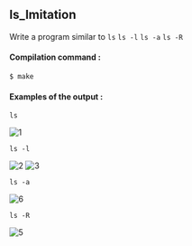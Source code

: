 ## ls_Imitation

Write a program similar to ``` ls ``` ``` ls -l ``` ``` ls -a ``` ``` ls -R ```


#### Compilation command :

```
$ make
```


#### Examples of the output :

``` ls ```

![1](https://user-images.githubusercontent.com/89909599/202793141-4c5e01b0-94ce-4bea-8746-60d5a94a9f0a.png)

``` ls -l ``` 

![2](https://user-images.githubusercontent.com/89909599/202793319-00d6f045-b77a-4cd8-b9c8-9c27a8945d69.png)
![3](https://user-images.githubusercontent.com/89909599/202793364-33cb30a8-15ae-492e-8b1a-af6093afd980.png)

``` ls -a ```

![6](https://user-images.githubusercontent.com/89909599/202793622-4516edf3-fe31-4755-b1cb-696a71d165e6.png)

``` ls -R ```

![5](https://user-images.githubusercontent.com/89909599/202793652-c63f3e14-d66c-4bc5-8ab1-57ae692e84ef.png)
